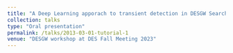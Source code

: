 ```yaml
---
title: "A Deep Learning apporach to transient detection in DESGW Search and Discovery pipeline"
collection: talks
type: "Oral presentation"
permalink: /talks/2013-03-01-tutorial-1
venue: "DESGW workshop at DES Fall Meeting 2023"
---
```

